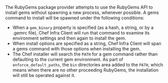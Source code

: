 The RubyGems package provider attempts to use the RubyGems API to
install gems without spawning a new process, whenever possible. A gems
command to install will be spawned under the following conditions:

-   When a `gem_binary` property is specified (as a hash, a string, or
    by a .gemrc file), Chef Infra Client will run that command to
    examine its environment settings and then again to install the gem.
-   When install options are specified as a string, Chef Infra Client
    will span a gems command with those options when installing the gem.
-   The Chef installer will search the `PATH` for a gem command rather
    than defaulting to the current gem environment. As part of
    `enforce_default_paths`, the `bin` directories area added to the
    `PATH`, which means when there are no other proceeding RubyGems, the
    installation will still be operated against it.